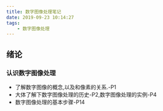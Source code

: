 ```yaml
---
title: 数字图像处理笔记
date: 2019-09-23 10:14:27
tags:
    - 数字图像处理
---
```


## 绪论
### 认识数字图像处理
* 了解数字图像的概念,以及和像素的关系.-P1
* 大体了解下数字图像处理的历史-P2,数字图像处理的实例-P4
* 数字图像处理的基本步骤-P14